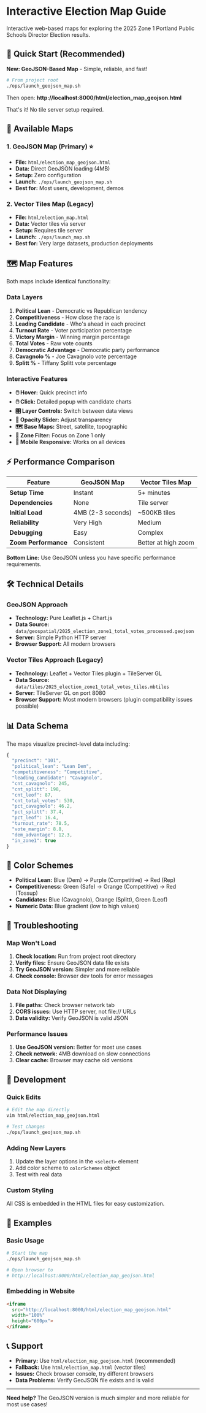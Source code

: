# Interactive Election Map Guide

Interactive web-based maps for exploring the 2025 Zone 1 Portland Public Schools Director Election results.

## 🚀 Quick Start (Recommended)

**New: GeoJSON-Based Map** - Simple, reliable, and fast!

```bash
# From project root
./ops/launch_geojson_map.sh
```

Then open: **http://localhost:8000/html/election_map_geojson.html**

That's it! No tile server setup required.

## 📁 Available Maps

### 1. GeoJSON Map (Primary) ⭐
- **File:** `html/election_map_geojson.html`
- **Data:** Direct GeoJSON loading (4MB)
- **Setup:** Zero configuration
- **Launch:** `./ops/launch_geojson_map.sh`
- **Best for:** Most users, development, demos

### 2. Vector Tiles Map (Legacy)
- **File:** `html/election_map.html`
- **Data:** Vector tiles via server
- **Setup:** Requires tile server
- **Launch:** `./ops/launch_map.sh`
- **Best for:** Very large datasets, production deployments

## 🗺️ Map Features

Both maps include identical functionality:

### Data Layers
1. **Political Lean** - Democratic vs Republican tendency
2. **Competitiveness** - How close the race is
3. **Leading Candidate** - Who's ahead in each precinct
4. **Turnout Rate** - Voter participation percentage
5. **Victory Margin** - Winning margin percentage
6. **Total Votes** - Raw vote counts
7. **Democratic Advantage** - Democratic party performance
8. **Cavagnolo %** - Joe Cavagnolo vote percentage
9. **Splitt %** - Tiffany Splitt vote percentage

### Interactive Features
- **🖱️ Hover:** Quick precinct info
- **🖱️ Click:** Detailed popup with candidate charts
- **🎛️ Layer Controls:** Switch between data views
- **🎨 Opacity Slider:** Adjust transparency
- **🗺️ Base Maps:** Street, satellite, topographic
- **🏫 Zone Filter:** Focus on Zone 1 only
- **📱 Mobile Responsive:** Works on all devices

## ⚡ Performance Comparison

| Feature | GeoJSON Map | Vector Tiles Map |
|---------|-------------|------------------|
| **Setup Time** | Instant | 5+ minutes |
| **Dependencies** | None | Tile server |
| **Initial Load** | 4MB (2-3 seconds) | ~500KB tiles |
| **Reliability** | Very High | Medium |
| **Debugging** | Easy | Complex |
| **Zoom Performance** | Consistent | Better at high zoom |

**Bottom Line:** Use GeoJSON unless you have specific performance requirements.

## 🛠️ Technical Details

### GeoJSON Approach
- **Technology:** Pure Leaflet.js + Chart.js
- **Data Source:** `data/geospatial/2025_election_zone1_total_votes_processed.geojson`
- **Server:** Simple Python HTTP server
- **Browser Support:** All modern browsers

### Vector Tiles Approach (Legacy)
- **Technology:** Leaflet + Vector Tiles plugin + TileServer GL
- **Data Source:** `data/tiles/2025_election_zone1_total_votes_tiles.mbtiles`
- **Server:** TileServer GL on port 8080
- **Browser Support:** Most modern browsers (plugin compatibility issues possible)

## 📊 Data Schema

The maps visualize precinct-level data including:

```javascript
{
  "precinct": "101",
  "political_lean": "Lean Dem",
  "competitiveness": "Competitive",
  "leading_candidate": "Cavagnolo",
  "cnt_cavagnolo": 245,
  "cnt_splitt": 198,
  "cnt_leof": 87,
  "cnt_total_votes": 530,
  "pct_cavagnolo": 46.2,
  "pct_splitt": 37.4,
  "pct_leof": 16.4,
  "turnout_rate": 78.5,
  "vote_margin": 8.8,
  "dem_advantage": 12.3,
  "in_zone1": true
}
```

## 🎨 Color Schemes

- **Political Lean:** Blue (Dem) → Purple (Competitive) → Red (Rep)
- **Competitiveness:** Green (Safe) → Orange (Competitive) → Red (Tossup)
- **Candidates:** Blue (Cavagnolo), Orange (Splitt), Green (Leof)
- **Numeric Data:** Blue gradient (low to high values)

## 🚨 Troubleshooting

### Map Won't Load
1. **Check location:** Run from project root directory
2. **Verify files:** Ensure GeoJSON data file exists
3. **Try GeoJSON version:** Simpler and more reliable
4. **Check console:** Browser dev tools for error messages

### Data Not Displaying
1. **File paths:** Check browser network tab
2. **CORS issues:** Use HTTP server, not file:// URLs
3. **Data validity:** Verify GeoJSON is valid JSON

### Performance Issues
1. **Use GeoJSON version:** Better for most use cases
2. **Check network:** 4MB download on slow connections
3. **Clear cache:** Browser may cache old versions

## 🔧 Development

### Quick Edits
```bash
# Edit the map directly
vim html/election_map_geojson.html

# Test changes
./ops/launch_geojson_map.sh
```

### Adding New Layers
1. Update the layer options in the `<select>` element
2. Add color scheme to `colorSchemes` object
3. Test with real data

### Custom Styling
All CSS is embedded in the HTML files for easy customization.

## 📝 Examples

### Basic Usage
```bash
# Start the map
./ops/launch_geojson_map.sh

# Open browser to
# http://localhost:8000/html/election_map_geojson.html
```

### Embedding in Website
```html
<iframe
  src="http://localhost:8000/html/election_map_geojson.html"
  width="100%"
  height="600px">
</iframe>
```

## 📞 Support

- **Primary:** Use `html/election_map_geojson.html` (recommended)
- **Fallback:** Use `html/election_map.html` (vector tiles)
- **Issues:** Check browser console, try different browsers
- **Data Problems:** Verify GeoJSON file exists and is valid

---

**Need help?** The GeoJSON version is much simpler and more reliable for most use cases!
